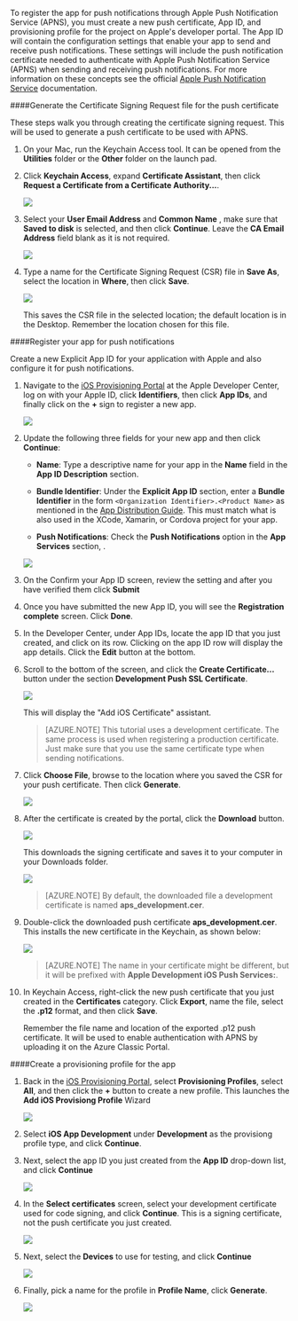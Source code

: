 

To register the app for push notifications through Apple Push Notification Service (APNS), you must create a new push certificate, App ID, and provisioning profile for the project on Apple's developer portal. The App ID will contain the configuration settings that enable your app to send and receive push notifications. These settings will include the push notification certificate needed to authenticate with Apple Push Notification Service (APNS) when sending and receiving push notifications. For more information on these concepts see the official [Apple Push Notification Service](http://go.microsoft.com/fwlink/p/?LinkId=272584) documentation.


####<a name="generate-the-certificate-signing-request-file-for-the-push-certificate"></a>Generate the Certificate Signing Request file for the push certificate

These steps walk you through creating the certificate signing request. This will be used to generate a push certificate to be used with APNS.

1. On your Mac, run the Keychain Access tool. It can be opened from the **Utilities** folder or the **Other** folder on the launch pad.

2. Click **Keychain Access**, expand **Certificate Assistant**, then click **Request a Certificate from a Certificate Authority...**.

    ![](./media/notification-hubs-xamarin-enable-apple-push-notifications/notification-hubs-request-cert-from-ca.png)

3. Select your **User Email Address** and **Common Name** , make sure that **Saved to disk** is selected, and then click **Continue**. Leave the **CA Email Address** field blank as it is not required.

    ![](./media/notification-hubs-xamarin-enable-apple-push-notifications/notification-hubs-csr-info.png)

4. Type a name for the Certificate Signing Request (CSR) file in **Save As**, select the location in **Where**, then click **Save**.

    ![](./media/notification-hubs-xamarin-enable-apple-push-notifications/notification-hubs-save-csr.png)

    This saves the CSR file in the selected location; the default location is in the Desktop. Remember the location chosen for this file.


####<a name="register-your-app-for-push-notifications"></a>Register your app for push notifications

Create a new Explicit App ID for your application with Apple and also configure it for push notifications.  

1. Navigate to the [iOS Provisioning Portal](http://go.microsoft.com/fwlink/p/?LinkId=272456) at the Apple Developer Center, log on with your Apple ID, click **Identifiers**, then click **App IDs**, and finally click on the **+** sign to register a new app.

    ![](./media/notification-hubs-xamarin-enable-apple-push-notifications/notification-hubs-ios-appids.png)

2. Update the following three fields for your new app and then click **Continue**:

    * **Name**: Type a descriptive name for your app in the **Name** field in the **App ID Description** section.

    * **Bundle Identifier**: Under the **Explicit App ID** section, enter a **Bundle Identifier** in the form `<Organization Identifier>.<Product Name>` as mentioned in the [App Distribution Guide](https://developer.apple.com/library/mac/documentation/IDEs/Conceptual/AppDistributionGuide/ConfiguringYourApp/ConfiguringYourApp.html#//apple_ref/doc/uid/TP40012582-CH28-SW8). This must match what is also used in the XCode, Xamarin, or Cordova project for your app.

    * **Push Notifications**: Check the **Push Notifications** option in the **App Services** section, .

    ![](./media/notification-hubs-xamarin-enable-apple-push-notifications/notification-hubs-new-appid-info.png)

3.  On the Confirm your App ID screen, review the setting and after you have verified them click **Submit**

4.  Once you have submitted the new App ID, you will see the **Registration complete** screen. Click **Done**.

5. In the Developer Center, under App IDs, locate the app ID that you just created, and click on its row. Clicking on the app ID row will display the app details. Click the **Edit** button at the bottom.

6. Scroll to the bottom of the screen, and click the **Create Certificate...** button under the section **Development Push SSL Certificate**.

    ![](./media/notification-hubs-xamarin-enable-apple-push-notifications/notification-hubs-appid-create-cert.png)

    This will display the "Add iOS Certificate" assistant.

    > [AZURE.NOTE] This tutorial uses a development certificate. The same process is used when registering a production certificate. Just make sure that you use the same certificate type when sending notifications.

7. Click **Choose File**, browse to the location where you saved the CSR for your push certificate. Then click **Generate**.

    ![](./media/notification-hubs-xamarin-enable-apple-push-notifications/notification-hubs-appid-cert-choose-csr.png)

8. After the certificate is created by the portal, click the **Download** button.

    ![](./media/notification-hubs-xamarin-enable-apple-push-notifications/notification-hubs-appid-download-cert.png)

    This downloads the signing certificate and saves it to your computer in your Downloads folder.

    ![](./media/notification-hubs-enable-apple-push-notifications/notification-hubs-cert-downloaded.png)

    > [AZURE.NOTE] By default, the downloaded file a development certificate is named **aps_development.cer**.

9. Double-click the downloaded push certificate **aps_development.cer**. This installs the new certificate in the Keychain, as shown below:

    ![](./media/notification-hubs-xamarin-enable-apple-push-notifications/notification-hubs-cert-in-keychain.png)

    > [AZURE.NOTE] The name in your certificate might be different, but it will be prefixed with **Apple Development iOS Push Services:**.

10. In Keychain Access, right-click the new push certificate that you just created in the **Certificates** category. Click **Export**, name the file, select the **.p12** format, and then click **Save**.

    Remember the file name and location of the exported .p12 push certificate. It will be used to enable authentication with APNS by uploading it on the Azure Classic Portal.



####<a name="create-a-provisioning-profile-for-the-app"></a>Create a provisioning profile for the app

1. Back in the <a href="http://go.microsoft.com/fwlink/p/?LinkId=272456" target="_blank">iOS Provisioning Portal</a>, select **Provisioning Profiles**, select **All**, and then click the **+** button to create a new profile. This launches the **Add iOS Provisiong Profile** Wizard

    ![](./media/notification-hubs-xamarin-enable-apple-push-notifications/notification-hubs-new-provisioning-profile.png)

2. Select **iOS App Development** under **Development** as the provisiong profile type, and click **Continue**.


3. Next, select the app ID you just created from the **App ID** drop-down list, and click **Continue**

    ![](./media/notification-hubs-xamarin-enable-apple-push-notifications/notification-hubs-select-appid-for-provisioning.png)


4. In the **Select certificates** screen, select your development certificate used for code signing, and click **Continue**. This is a signing certificate, not the push certificate you just created.

    ![](./media/notification-hubs-xamarin-enable-apple-push-notifications/notification-hubs-provisioning-select-cert.png)


5. Next, select the **Devices** to use for testing, and click **Continue**

    ![](./media/notification-hubs-xamarin-enable-apple-push-notifications/notification-hubs-provisioning-select-devices.png)


6. Finally, pick a name for the profile in **Profile Name**, click **Generate**.

    ![](./media/notification-hubs-xamarin-enable-apple-push-notifications/notification-hubs-provisioning-name-profile.png)
